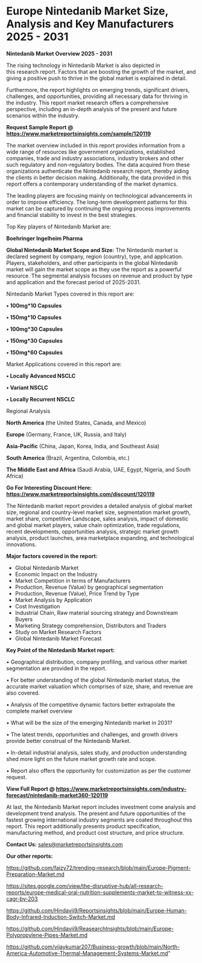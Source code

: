 # Europe Nintedanib Market Size, Analysis and Key Manufacturers 2025 - 2031

<Strong> Nintedanib Market Overview 2025 - 2031</strong>

The rising technology in Nintedanib Market is also depicted in this research report. Factors that are boosting the growth of the market, and giving a positive push to thrive in the global market is explained in detail.

Furthermore, the report highlights on emerging trends, significant drivers, challenges, and opportunities, providing all necessary data for thriving in the industry. This report market research offers a comprehensive perspective, including an in-depth analysis of the present and future scenarios within the industry.

<strong>Request Sample Report @ <a href=https://www.marketreportsinsights.com/sample/120119>https://www.marketreportsinsights.com/sample/120119</a></strong>

The market overview included in this report provides information from a wide range of resources like government organizations, established companies, trade and industry associations, industry brokers and other such regulatory and non-regulatory bodies. The data acquired from these organizations authenticate the Nintedanib research report, thereby aiding the clients in better decision making. Additionally, the data provided in this report offers a contemporary understanding of the market dynamics.

The leading players are focusing mainly on technological advancements in order to improve efficiency. The long-term development patterns for this market can be captured by continuing the ongoing process improvements and financial stability to invest in the best strategies.

Top Key players of Nintedanib Market are:

<strong>Boehringer Ingelheim Pharma</strong>

<strong><b>Global Nintedanib Market Scope and Size:</b></strong>
The Nintedanib market is declared segment by company, region (country), type, and application. Players, stakeholders, and other participants in the global Nintedanib market will gain the market scope as they use the report as a powerful resource. The segmental analysis focuses on revenue and product by type and application and the forecast period of 2025-2031.

Nintedanib Market Types covered in this report are:

<strong>• 100mg*10 Capsules

• 150mg*10 Capsules

• 100mg*30 Capsules

• 150mg*30 Capsules

• 150mg*60 Capsules</strong>

Market Applications covered in this report are:

<strong>• Locally Advanced NSCLC

• Variant NSCLC

• Locally Recurrent NSCLC</strong> 

Regional Analysis

<strong>North America</strong> (the United States, Canada, and Mexico)

<strong>Europe</strong> (Germany, France, UK, Russia, and Italy)

<strong>Asia-Pacific</strong> (China, Japan, Korea, India, and Southeast Asia)

<strong>South America</strong> (Brazil, Argentina, Colombia, etc.)

<strong>The Middle East and Africa</strong> (Saudi Arabia, UAE, Egypt, Nigeria, and South Africa)

<strong>Go For Interesting Discount Here: <a href=https://www.marketreportsinsights.com/discount/120119>https://www.marketreportsinsights.com/discount/120119</a></strong>

The Nintedanib market report provides a detailed analysis of global market size, regional and country-level market size, segmentation market growth, market share, competitive Landscape, sales analysis, impact of domestic and global market players, value chain optimization, trade regulations, recent developments, opportunities analysis, strategic market growth analysis, product launches, area marketplace expanding, and technological innovations.

<strong><b>Major factors covered in the report:</b></strong>
<ul>
  <li>Global Nintedanib Market </li>
  <li>Economic Impact on the Industry</li>
  <li>Market Competition in terms of Manufacturers</li>
  <li>Production, Revenue (Value) by geographical segmentation</li>
  <li>Production, Revenue (Value), Price Trend by Type</li>
  <li>Market Analysis by Application</li>
  <li>Cost Investigation</li>
  <li>Industrial Chain, Raw material sourcing strategy and Downstream Buyers</li>
  <li>Marketing Strategy comprehension, Distributors and Traders</li>
  <li>Study on Market Research Factors</li>
  <li>Global Nintedanib Market Forecast</li>
</ul>

<strong><b>Key Point of the Nintedanib Market report:</b></strong>

• Geographical distribution, company profiling, and various other market segmentation are provided in the report.

• For better understanding of the global Nintedanib market status, the accurate market valuation which comprises of size, share, and revenue are also covered.

• Analysis of the competitive dynamic factors better extrapolate the complete market overview

• What will be the size of the emerging Nintedanib market in 2031?

• The latest trends, opportunities and challenges, and growth drivers provide better construal of the Nintedanib Market.

• In-detail industrial analysis, sales study, and production understanding shed more light on the future market growth rate and scope.

• Report also offers the opportunity for customization as per the customer request.

<strong><b>View Full Report @ <a href=https://www.marketreportsinsights.com/industry-forecast/nintedanib-market360-120119>https://www.marketreportsinsights.com/industry-forecast/nintedanib-market360-120119</a></b></strong>


At last, the Nintedanib Market report includes investment come analysis and development trend analysis. The present and future opportunities of the fastest growing international industry segments are coated throughout this report. This report additionally presents product specification, manufacturing method, and product cost structure, and price structure.

<strong>Contact Us:</strong>
sales@marketreportsinsights.com

<strong>Our other reports:</strong>

<a href=https://github.com/faizy72/trending-research/blob/main/Europe-Pigment-Preparation-Market.md>https://github.com/faizy72/trending-research/blob/main/Europe-Pigment-Preparation-Market.md</a>

<a href=https://sites.google.com/view/the-disruptive-hub/all-research-reports/europe-medical-oral-nutrition-supplements-market-to-witness-xx-cagr-by-203>https://sites.google.com/view/the-disruptive-hub/all-research-reports/europe-medical-oral-nutrition-supplements-market-to-witness-xx-cagr-by-203</a>

<a href=https://github.com/Hindavii9/Reportsinsights/blob/main/Europe-Human-Body-Infrared-Induction-Switch-Market.md>https://github.com/Hindavii9/Reportsinsights/blob/main/Europe-Human-Body-Infrared-Induction-Switch-Market.md</a>

<a href=https://github.com/Hindavii9/ReasearchInsights/blob/main/Europe-Polypropylene-Pipes-Market.md>https://github.com/Hindavii9/ReasearchInsights/blob/main/Europe-Polypropylene-Pipes-Market.md</a>

<a href=https://github.com/vijaykumar207/Business-growth/blob/main/North-America-Automotive-Thermal-Management-Systems-Market.md>https://github.com/vijaykumar207/Business-growth/blob/main/North-America-Automotive-Thermal-Management-Systems-Market.md</a>"
